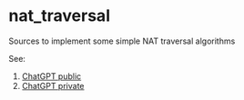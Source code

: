 # nat_traversal
Sources to implement some simple NAT traversal algorithms  
  
See:    
 1. [ChatGPT public](https://chatgpt.com/share/673e1f76-4118-8007-9114-52af50836193)  
 2. [ChatGPT private](https://chatgpt.com/g/g-2DQzU5UZl-code-copilot/c/673d3fb3-1498-8007-88cb-f282610881f3)  
